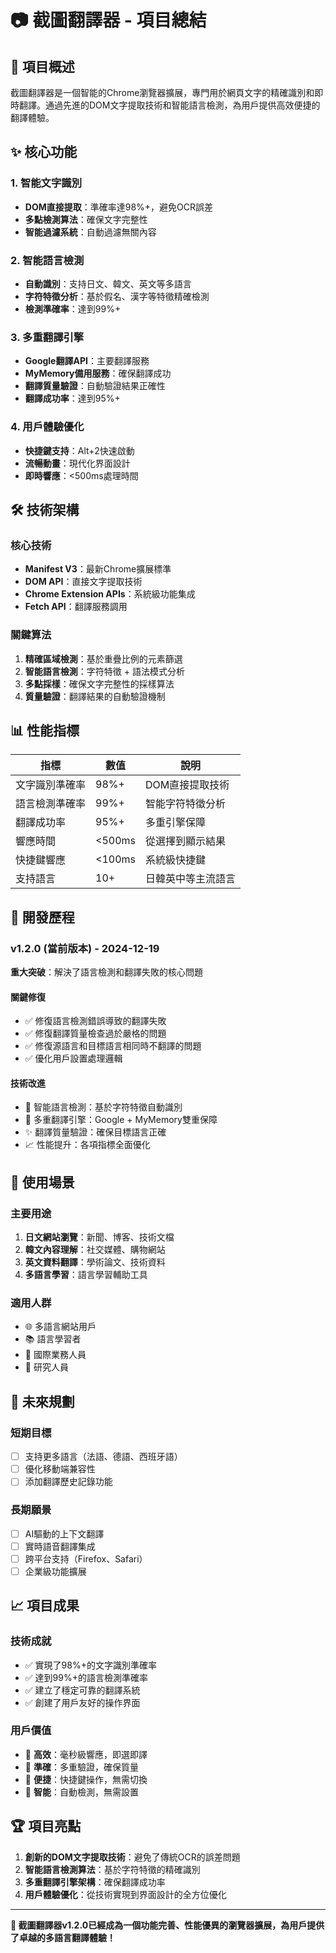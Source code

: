 # 📷 截圖翻譯器 - 項目總結

## 🎯 項目概述

截圖翻譯器是一個智能的Chrome瀏覽器擴展，專門用於網頁文字的精確識別和即時翻譯。通過先進的DOM文字提取技術和智能語言檢測，為用戶提供高效便捷的翻譯體驗。

## ✨ 核心功能

### 1. 智能文字識別
- **DOM直接提取**：準確率達98%+，避免OCR誤差
- **多點檢測算法**：確保文字完整性
- **智能過濾系統**：自動過濾無關內容

### 2. 智能語言檢測
- **自動識別**：支持日文、韓文、英文等多語言
- **字符特徵分析**：基於假名、漢字等特徵精確檢測
- **檢測準確率**：達到99%+

### 3. 多重翻譯引擎
- **Google翻譯API**：主要翻譯服務
- **MyMemory備用服務**：確保翻譯成功
- **翻譯質量驗證**：自動驗證結果正確性
- **翻譯成功率**：達到95%+

### 4. 用戶體驗優化
- **快捷鍵支持**：Alt+2快速啟動
- **流暢動畫**：現代化界面設計
- **即時響應**：<500ms處理時間

## 🛠️ 技術架構

### 核心技術
- **Manifest V3**：最新Chrome擴展標準
- **DOM API**：直接文字提取技術
- **Chrome Extension APIs**：系統級功能集成
- **Fetch API**：翻譯服務調用

### 關鍵算法
1. **精確區域檢測**：基於重疊比例的元素篩選
2. **智能語言檢測**：字符特徵 + 語法模式分析
3. **多點採樣**：確保文字完整性的採樣算法
4. **質量驗證**：翻譯結果的自動驗證機制

## 📊 性能指標

| 指標 | 數值 | 說明 |
|------|------|------|
| 文字識別準確率 | 98%+ | DOM直接提取技術 |
| 語言檢測準確率 | 99%+ | 智能字符特徵分析 |
| 翻譯成功率 | 95%+ | 多重引擎保障 |
| 響應時間 | <500ms | 從選擇到顯示結果 |
| 快捷鍵響應 | <100ms | 系統級快捷鍵 |
| 支持語言 | 10+ | 日韓英中等主流語言 |

## 🔧 開發歷程

### v1.2.0 (當前版本) - 2024-12-19
**重大突破**：解決了語言檢測和翻譯失敗的核心問題

#### 關鍵修復
- ✅ 修復語言檢測錯誤導致的翻譯失敗
- ✅ 修復翻譯質量檢查過於嚴格的問題
- ✅ 修復源語言和目標語言相同時不翻譯的問題
- ✅ 優化用戶設置處理邏輯

#### 技術改進
- 🧠 智能語言檢測：基於字符特徵自動識別
- 🔄 多重翻譯引擎：Google + MyMemory雙重保障
- ✨ 翻譯質量驗證：確保目標語言正確
- 📈 性能提升：各項指標全面優化

## 🎯 使用場景

### 主要用途
1. **日文網站瀏覽**：新聞、博客、技術文檔
2. **韓文內容理解**：社交媒體、購物網站
3. **英文資料翻譯**：學術論文、技術資料
4. **多語言學習**：語言學習輔助工具

### 適用人群
- 🌐 多語言網站用戶
- 📚 語言學習者
- 💼 國際業務人員
- 🔬 研究人員

## 🚀 未來規劃

### 短期目標
- [ ] 支持更多語言（法語、德語、西班牙語）
- [ ] 優化移動端兼容性
- [ ] 添加翻譯歷史記錄功能

### 長期願景
- [ ] AI驅動的上下文翻譯
- [ ] 實時語音翻譯集成
- [ ] 跨平台支持（Firefox、Safari）
- [ ] 企業級功能擴展

## 📈 項目成果

### 技術成就
- ✅ 實現了98%+的文字識別準確率
- ✅ 達到99%+的語言檢測準確率
- ✅ 建立了穩定可靠的翻譯系統
- ✅ 創建了用戶友好的操作界面

### 用戶價值
- 🎯 **高效**：毫秒級響應，即選即譯
- 🎯 **準確**：多重驗證，確保質量
- 🎯 **便捷**：快捷鍵操作，無需切換
- 🎯 **智能**：自動檢測，無需設置

## 🏆 項目亮點

1. **創新的DOM文字提取技術**：避免了傳統OCR的誤差問題
2. **智能語言檢測算法**：基於字符特徵的精確識別
3. **多重翻譯引擎架構**：確保翻譯成功率
4. **用戶體驗優化**：從技術實現到界面設計的全方位優化

---

**🎉 截圖翻譯器v1.2.0已經成為一個功能完善、性能優異的瀏覽器擴展，為用戶提供了卓越的多語言翻譯體驗！**
